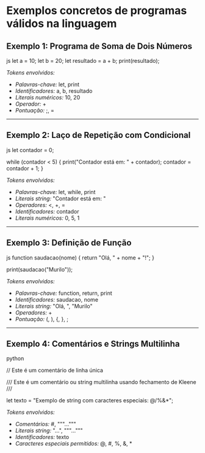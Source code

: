 # Exemplos concretos de programas válidos na linguagem


## Exemplo 1: Programa de Soma de Dois Números
js
let a = 10;
let b = 20;
let resultado = a + b;
print(resultado);


*Tokens envolvidos:*
- *Palavras-chave:* let, print  
- *Identificadores:* a, b, resultado  
- *Literais numéricos:* 10, 20  
- *Operador:* +  
- *Pontuação:* ;, =  

---


## Exemplo 2: Laço de Repetição com Condicional

js
let contador = 0;

while (contador < 5) {
    print("Contador está em: " + contador);
    contador = contador + 1;
}


*Tokens envolvidos:*
- *Palavras-chave:* let, while, print  
- *Literais string:* "Contador está em: "  
- *Operadores:* <, +, =  
- *Identificadores:* contador  
- *Literais numéricos:* 0, 5, 1  

---


## Exemplo 3: Definição de Função

js
function saudacao(nome) {
    return "Olá, " + nome + "!";
}

print(saudacao("Murilo"));


*Tokens envolvidos:*
- *Palavras-chave:* function, return, print  
- *Identificadores:* saudacao, nome  
- *Literais string:* "Olá, ", "Murilo"  
- *Operadores:* +  
- *Pontuação:* (, ), {, }, ;  

---


## Exemplo 4: Comentários e Strings Multilinha

python

// Este é um comentário de linha única

///
Este é um comentário
ou string multilinha usando
fechamento de Kleene
///

let texto = "Exemplo de string com caracteres especiais:
@/%&*";


*Tokens envolvidos:*
- *Comentários:* #, """..."""  
- *Literais string:* "...", """..."""  
- *Identificadores:* texto  
- *Caracteres especiais permitidos:* @, #, %, &, *
